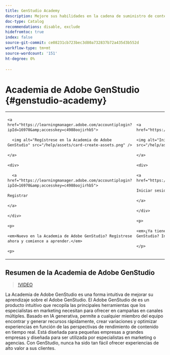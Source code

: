 ```yaml
---
title: GenStudio Academy
description: Mejore sus habilidades en la cadena de suministro de contenido con Adobe GenStudio Academy
doc-type: Catalog
recommendations: disable, exclude
hidefromtoc: true
index: false
source-git-commit: ce08231cb723bec3d80a732837b72a435d3b552d
workflow-type: tm+mt
source-wordcount: '151'
ht-degree: 0%

---
```



# Academia de Adobe GenStudio {#genstudio-academy}

<table>

<tr>

  <td>

    <a href="https://learningmanager.adobe.com/accountiplogin?ipId=16970&amp;accesskey=c4988oojirhb5">

      <img alt="Regístrese en la Academia de Adobe GenStudio" src="/help/assets/card-create-assets.png" />

    </a>

    <div>

      <a href="https://learningmanager.adobe.com/accountiplogin?ipId=16970&amp;accesskey=c4988oojirhb5">

    Registrar

    </a>

    </div>

    <p>

    <em>Nuevo en la Academia de Adobe GenStudio? Regístrese ahora y comience a aprender.</em>

    <p>

  </td>

  <td>

    <a href="https://genstudioacademy.adobelearningmanager.com/">

    <img alt="Inicie sesión en Adobe GenStudio Academy" src="/help/assets/card-manage-content.png" />

    </a>

    <div>

    <a href="https://genstudioacademy.adobelearningmanager.com/">

    Iniciar sesión

    </a>

    </div>

    <p>

    <em>¿Ya tienes una cuenta en la Academia de Adobe GenStudio? Inicie sesión y comience a aprender.</em>

    </p>

  </td>

</tr>

</table>


## Resumen de la Academia de Adobe GenStudio

>[!VIDEO](https://video.tv.adobe.com/v/3434938?autoplay=true&end=replay)

La Academia de Adobe GenStudio es una forma intuitiva de mejorar su aprendizaje sobre el Adobe GenStudio. El Adobe GenStudio de es un producto intuitivo que recopila las principales herramientas que los especialistas en marketing necesitan para ofrecer en campañas en canales múltiples. Basado en IA generativa, permite a cualquier miembro del equipo encontrar y generar recursos rápidamente, crear variaciones y optimizar experiencias en función de las perspectivas de rendimiento de contenido en tiempo real. Está diseñada para pequeñas empresas a grandes empresas y diseñada para ser utilizada por especialistas en marketing o agencias. Con GenStudio, nunca ha sido tan fácil ofrecer experiencias de alto valor a sus clientes.
